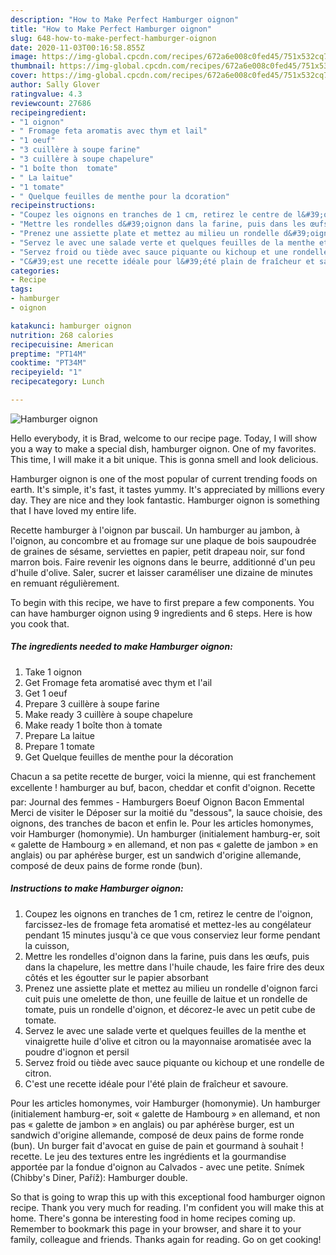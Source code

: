 ```yaml
---
description: "How to Make Perfect Hamburger oignon"
title: "How to Make Perfect Hamburger oignon"
slug: 648-how-to-make-perfect-hamburger-oignon
date: 2020-11-03T00:16:58.855Z
image: https://img-global.cpcdn.com/recipes/672a6e008c0fed45/751x532cq70/hamburger-oignon-photo-principale-de-la-recette.jpg
thumbnail: https://img-global.cpcdn.com/recipes/672a6e008c0fed45/751x532cq70/hamburger-oignon-photo-principale-de-la-recette.jpg
cover: https://img-global.cpcdn.com/recipes/672a6e008c0fed45/751x532cq70/hamburger-oignon-photo-principale-de-la-recette.jpg
author: Sally Glover
ratingvalue: 4.3
reviewcount: 27686
recipeingredient:
- "1 oignon"
- " Fromage feta aromatis avec thym et lail"
- "1 oeuf"
- "3 cuillère à soupe farine"
- "3 cuillère à soupe chapelure"
- "1 boîte thon  tomate"
- " La laitue"
- "1 tomate"
- " Quelque feuilles de menthe pour la dcoration"
recipeinstructions:
- "Coupez les oignons en tranches de 1 cm, retirez le centre de l&#39;oignon, farcissez-les de fromage feta aromatisé et mettez-les au congélateur pendant 15 minutes jusqu&#39;à ce que vous conserviez leur forme pendant la cuisson,"
- "Mettre les rondelles d&#39;oignon dans la farine, puis dans les œufs, puis dans la chapelure, les mettre dans l&#39;huile chaude, les faire frire des deux côtés et les égoutter sur le papier absorbant"
- "Prenez une assiette plate et mettez au milieu un rondelle d&#39;oignon farci cuit puis une omelette de thon, une feuille de laitue et un rondelle de tomate, puis un rondelle d&#39;oignon, et décorez-le avec un petit cube de tomate."
- "Servez le avec une salade verte et quelques feuilles de la menthe et vinaigrette huile d&#39;olive et citron ou la mayonnaise aromatisée avec la poudre d&#39;iognon et persil"
- "Servez froid ou tiède avec sauce piquante ou kichoup et une rondelle de citron."
- "C&#39;est une recette idéale pour l&#39;été plain de fraîcheur et savoure."
categories:
- Recipe
tags:
- hamburger
- oignon

katakunci: hamburger oignon 
nutrition: 268 calories
recipecuisine: American
preptime: "PT14M"
cooktime: "PT34M"
recipeyield: "1"
recipecategory: Lunch

---
```



![Hamburger oignon](https://img-global.cpcdn.com/recipes/672a6e008c0fed45/751x532cq70/hamburger-oignon-photo-principale-de-la-recette.jpg)

Hello everybody, it is Brad, welcome to our recipe page. Today, I will show you a way to make a special dish, hamburger oignon. One of my favorites. This time, I will make it a bit unique. This is gonna smell and look delicious.

Hamburger oignon is one of the most popular of current trending foods on earth. It's simple, it's fast, it tastes yummy. It's appreciated by millions every day. They are nice and they look fantastic. Hamburger oignon is something that I have loved my entire life.

Recette hamburger à l&#39;oignon par buscail. Un hamburger au jambon, à l&#39;oignon, au concombre et au fromage sur une plaque de bois saupoudrée de graines de sésame, serviettes en papier, petit drapeau noir, sur fond marron bois. Faire revenir les oignons dans le beurre, additionné d&#39;un peu d&#39;huile d&#39;olive. Saler, sucrer et laisser caraméliser une dizaine de minutes en remuant régulièrement.


To begin with this recipe, we have to first prepare a few components. You can have hamburger oignon using 9 ingredients and 6 steps. Here is how you cook that.

<!--inarticleads1-->

##### The ingredients needed to make Hamburger oignon:

1. Take 1 oignon
1. Get  Fromage feta aromatisé avec thym et l&#39;ail
1. Get 1 oeuf
1. Prepare 3 cuillère à soupe farine
1. Make ready 3 cuillère à soupe chapelure
1. Make ready 1 boîte thon à tomate
1. Prepare  La laitue
1. Prepare 1 tomate
1. Get  Quelque feuilles de menthe pour la décoration


Chacun a sa petite recette de burger, voici la mienne, qui est franchement excellente ! hamburger au buf, bacon, cheddar et confit d&#39;oignon. Recette par: Journal des femmes - Hamburgers Boeuf Oignon Bacon Emmental Merci de visiter le Déposer sur la moitié du &#34;dessous&#34;, la sauce choisie, des oignons, des tranches de bacon et enfin le. Pour les articles homonymes, voir Hamburger (homonymie). Un hamburger (initialement hamburg-er, soit « galette de Hambourg » en allemand, et non pas « galette de jambon » en anglais) ou par aphérèse burger, est un sandwich d&#39;origine allemande, composé de deux pains de forme ronde (bun). 

<!--inarticleads2-->

##### Instructions to make Hamburger oignon:

1. Coupez les oignons en tranches de 1 cm, retirez le centre de l&#39;oignon, farcissez-les de fromage feta aromatisé et mettez-les au congélateur pendant 15 minutes jusqu&#39;à ce que vous conserviez leur forme pendant la cuisson,
1. Mettre les rondelles d&#39;oignon dans la farine, puis dans les œufs, puis dans la chapelure, les mettre dans l&#39;huile chaude, les faire frire des deux côtés et les égoutter sur le papier absorbant
1. Prenez une assiette plate et mettez au milieu un rondelle d&#39;oignon farci cuit puis une omelette de thon, une feuille de laitue et un rondelle de tomate, puis un rondelle d&#39;oignon, et décorez-le avec un petit cube de tomate.
1. Servez le avec une salade verte et quelques feuilles de la menthe et vinaigrette huile d&#39;olive et citron ou la mayonnaise aromatisée avec la poudre d&#39;iognon et persil
1. Servez froid ou tiède avec sauce piquante ou kichoup et une rondelle de citron.
1. C&#39;est une recette idéale pour l&#39;été plain de fraîcheur et savoure.


Pour les articles homonymes, voir Hamburger (homonymie). Un hamburger (initialement hamburg-er, soit « galette de Hambourg » en allemand, et non pas « galette de jambon » en anglais) ou par aphérèse burger, est un sandwich d&#39;origine allemande, composé de deux pains de forme ronde (bun). Un burger fait d&#39;avocat en guise de pain et gourmand à souhait ! recette. Le jeu des textures entre les ingrédients et la gourmandise apportée par la fondue d&#39;oignon au Calvados - avec une petite. Snímek (Chibby&#39;s Diner, Paříž): Hamburger double. 

So that is going to wrap this up with this exceptional food hamburger oignon recipe. Thank you very much for reading. I'm confident you will make this at home. There's gonna be interesting food in home recipes coming up. Remember to bookmark this page in your browser, and share it to your family, colleague and friends. Thanks again for reading. Go on get cooking!
